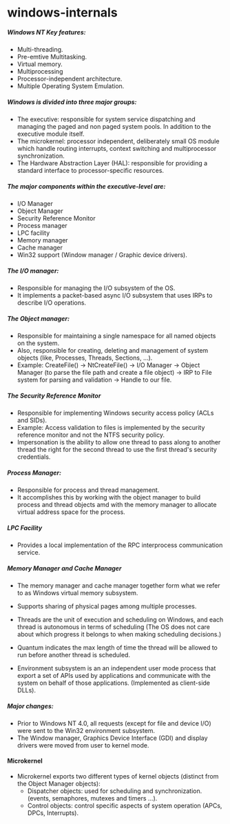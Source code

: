 # windows-internals

##### Windows NT Key features:
* Multi-threading.
* Pre-emtive Multitasking.
* Virtual memory.
* Multiprocessing
* Processor-independent architecture.
* Multiple Operating System Emulation.

##### Windows is divided into three major groups:
* The executive: responsible for system service dispatching and managing the paged and non paged system pools. In addition to the executive module itself.
* The microkernel: processor independent, deliberately small OS module which handle routing interrupts, context switching and multiprocessor synchronization.
* The Hardware Abstraction Layer (HAL): responsible for providing a standard interface to processor-specific resources.

##### The major components within the executive-level are:
* I/O Manager
* Object Manager
* Security Reference Monitor
* Process manager
* LPC facility
* Memory manager
* Cache manager
* Win32 support (Window manager / Graphic device drivers).

##### The I/O manager:
* Responsible for managing the I/O subsystem of the OS.
* It implements a packet-based async I/O subsystem that uses IRPs to describe I/O operations.

##### The Object manager:
* Responsible for maintaining a single namespace for all named objects on the system.
* Also, responsible for creating, deleting and management of system objects (like, Processes, Threads, Sections, ...).
* Example: CreateFile() -> NtCreateFile() -> I/O Manager -> Object Manager (to parse the file path and create a file object) -> IRP to File system for parsing and validation -> Handle to our file.

##### The Security Reference Monitor
* Responsible for implementing Windows security access policy (ACLs and SIDs).
* Example: Access validation to files is implemented by the security reference monitor and not  the NTFS security policy.
* Impersonation is the ability to allow one thread to pass along to another thread the right for the second thread to use the first thread's security credentials.

##### Process Manager:
* Responsible for process and thread management. 
* It accomplishes this by working with the object manager to build process and thread objects amd with the memory manager to allocate virtual address space for the process.

##### LPC Facility
* Provides a local implementation of the RPC interprocess communication service.

##### Memory Manager and Cache Manager
* The memory manager and cache manager together form what we refer to as Windows virtual memory subsystem.
* Supports sharing of physical pages among multiple processes.


* Threads are the unit of execution and scheduling on Windows, and each thread is autonomous in terms of scheduling (The OS does not care about which progress it belongs to when making scheduling decisions.)
* Quantum indicates the max length of time the thread will be allowed to run before another thread is scheduled.
* Environment subsystem is an an independent user mode process that export a set of APIs used by applications and communicate with the system on behalf of those applications. (Implemented as client-side DLLs).

##### Major changes:
- Prior to Windows NT 4.0, all requests (except for file and device I/O) were sent to the Win32 environment subsystem.
- The Window manager, Graphics Device Interface (GDI) and display drivers were moved from user to kernel mode.

#### Microkernel
* Microkernel exports two different types of kernel objects (distinct from the Object Manager objects):
    - Dispatcher objects: used for scheduling and synchronization. (events, semaphores, mutexes and  timers ...).
    - Control objects: control specific aspects of system operation (APCs, DPCs, Interrupts).
    